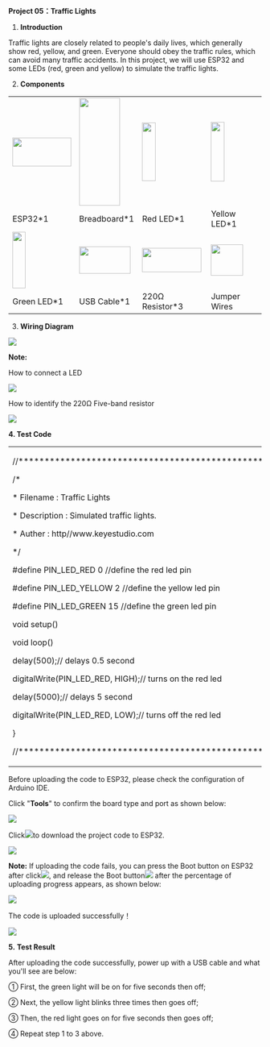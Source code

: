 **Project 05：Traffic Lights**

1.  **Introduction**

Traffic lights are closely related to people's daily lives, which
generally show red, yellow, and green. Everyone should obey the traffic
rules, which can avoid many traffic accidents. In this project, we will
use ESP32 and some LEDs (red, green and yellow) to simulate the traffic
lights.

2.  **Components**

<table>
<tbody>
<tr class="odd">
<td><img src="https://raw.githubusercontent.com/keyestudio/KS5012-Keyestudio-ESP32-Learning-Kit-Basic-Edition-Arduino/master/media/c1a470aaea31f177097eacbcb17ee4c4.jpeg" style="width:1.21736in;height:0.59444in" /></td>
<td><img src="https://raw.githubusercontent.com/keyestudio/KS5012-Keyestudio-ESP32-Learning-Kit-Basic-Edition-Arduino/master/media/b57b4057770f0bcc43f037c0ab8e1c41.png" style="width:0.84375in;height:2.23125in" /></td>
<td><img src="https://raw.githubusercontent.com/keyestudio/KS5012-Keyestudio-ESP32-Learning-Kit-Basic-Edition-Arduino/master/media/afa6edd3ff90b027a6f43995a6fb15a2.png" style="width:0.28333in;height:1.20972in" /></td>
<td><img src="https://raw.githubusercontent.com/keyestudio/KS5012-Keyestudio-ESP32-Learning-Kit-Basic-Edition-Arduino/master/media/0c1b0f91b4e56bcbc235d06b48809ac9.png" style="width:0.27986in;height:1.22222in" /></td>
<td></td>
</tr>
<tr class="even">
<td>ESP32*1</td>
<td>Breadboard*1</td>
<td>Red LED*1</td>
<td>Yellow LED*1</td>
<td></td>
</tr>
<tr class="odd">
<td><img src="https://raw.githubusercontent.com/keyestudio/KS5012-Keyestudio-ESP32-Learning-Kit-Basic-Edition-Arduino/master/media/6c688493b558ed5f3e90e7dab38cbd93.png" style="width:0.26736in;height:1.16389in" /></td>
<td><img src="https://raw.githubusercontent.com/keyestudio/KS5012-Keyestudio-ESP32-Learning-Kit-Basic-Edition-Arduino/master/media/7dcbd02995be3c142b2f97df7f7c03ce.png" style="width:1.05903in;height:0.56667in" /></td>
<td><img src="https://raw.githubusercontent.com/keyestudio/KS5012-Keyestudio-ESP32-Learning-Kit-Basic-Edition-Arduino/master/media/098a2730d0b0a2a4b2079e0fc87fd38b.png" style="width:1.22639in;height:0.49236in" /></td>
<td><img src="https://raw.githubusercontent.com/keyestudio/KS5012-Keyestudio-ESP32-Learning-Kit-Basic-Edition-Arduino/master/media/c801a7baee258ff7f5f28ac6e9a7097b.png" style="width:0.66736in;height:0.64097in" /></td>
<td></td>
</tr>
<tr class="even">
<td>Green LED*1</td>
<td>USB Cable*1</td>
<td>220Ω Resistor*3</td>
<td>Jumper Wires</td>
<td></td>
</tr>
</tbody>
</table>

3.  **Wiring Diagram**

![](/media/a991f5cc6f8759eca3b9d01f95fe4854.png)

**Note:**

How to connect a LED

![](/media/42ff6f405dfa128593827de5aa03e94b.png)

How to identify the 220Ω Five-band resistor

![](/media/55c0199544e9819328f6d5778f10d7d0.png)

**4. Test Code**

<table>
<tbody>
<tr class="odd">
<td><p>//*******************************************************************************</p>
<p>/*</p>
<p>* Filename : Traffic Lights</p>
<p>* Description : Simulated traffic lights.</p>
<p>* Auther : http//www.keyestudio.com</p>
<p>*/</p>
<p>#define PIN_LED_RED 0 //define the red led pin</p>
<p>#define PIN_LED_YELLOW 2 //define the yellow led pin</p>
<p>#define PIN_LED_GREEN 15 //define the green led pin</p>
<p>void setup() </p>
<p>void loop() </p>
<p>delay(500);// delays 0.5 second</p>
<p>digitalWrite(PIN_LED_RED, HIGH);// turns on the red led</p>
<p>delay(5000);// delays 5 second</p>
<p>digitalWrite(PIN_LED_RED, LOW);// turns off the red led</p>
<p>}</p>
<p>//*******************************************************************************</p></td>
</tr>
</tbody>
</table>

Before uploading the code to ESP32, please check the configuration of
Arduino IDE.

Click "**Tools**" to confirm the board type and port as shown below:

![](/media/8de3ae8603714382e29f89c118e95a23.png)

Click![](/media/b0d41283bf5ae66d2d5ab45db15331ba.png)to download the project code to ESP32.

![](/media/fe6fff7cbb098f691ee7b121edd25bc7.png)

**Note:** If uploading the code fails, you can press the Boot button on
ESP32 after click![](/media/d09c4a31563f04a42d451e7bc1a5fb8a.png), and release the Boot
button![](/media/dc77bfcf5851c8f43aab6cbe7cec7920.png) after the percentage of uploading progress
appears, as shown below:

![](/media/157ee2e7687559d9812d24edec758150.png)

The code is uploaded successfully！

![](/media/d1fc96fdeadfde93bf4dd57ec7f1caab.png)

**5.** **Test Result**

After uploading the code successfully, power up with a USB cable and
what you'll see are below:

① First, the green light will be on for five seconds then off; 

② Next, the yellow light blinks three times then goes off;

③ Then, the red light goes on for five seconds then goes off;

④ Repeat step 1 to 3 above.
